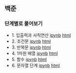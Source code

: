 ## 백준
### 단계별로 풀어보기
- 1\. 입출력과 사칙연산 [ipynb](https://github.com/kbjung/coding_test/blob/main/baekjoon/b_ex01.ipynb) [html](https://kbjung.github.io/coding_test/baekjoon/b_ex01.html)
- 2\. 조건문 [ipynb](https://github.com/kbjung/coding_test/blob/main/baekjoon/b_ex02.ipynb) [html](https://kbjung.github.io/coding_test/baekjoon/b_ex02.html)
- 3\. 반복문 [ipynb](https://github.com/kbjung/coding_test/blob/main/baekjoon/b_ex03.ipynb) [html](https://kbjung.github.io/coding_test/baekjoon/b_ex03.html)
- 4\. 1차원 배열 [ipynb](https://github.com/kbjung/coding_test/blob/main/baekjoon/b_ex04.ipynb) [html](https://kbjung.github.io/coding_test/baekjoon/b_ex04.html)
- 5\. 함수 [ipynb](https://github.com/kbjung/coding_test/blob/main/baekjoon/b_ex05.ipynb) [html](https://kbjung.github.io/coding_test/baekjoon/b_ex05.html)
- 6\. 문자열 단계 [ipynb](https://github.com/kbjung/coding_test/blob/main/baekjoon/b_ex06.ipynb) [html](https://kbjung.github.io/coding_test/baekjoon/b_ex06.html)
